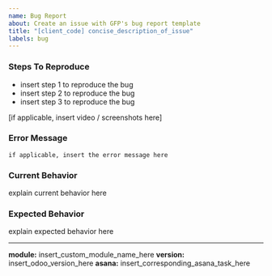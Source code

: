 ```yaml
---
name: Bug Report
about: Create an issue with GFP's bug report template
title: "[client_code] concise_description_of_issue"
labels: bug
---
```


### Steps To Reproduce

- insert step 1 to reproduce the bug
- insert step 2 to reproduce the bug
- insert step 3 to reproduce the bug

[if applicable, insert video / screenshots here]

### Error Message

```
if applicable, insert the error message here
```

### Current Behavior

explain current behavior here

### Expected Behavior

explain expected behavior here

---

**module:** insert_custom_module_name_here
**version:** insert_odoo_version_here
**asana:** insert_corresponding_asana_task_here
